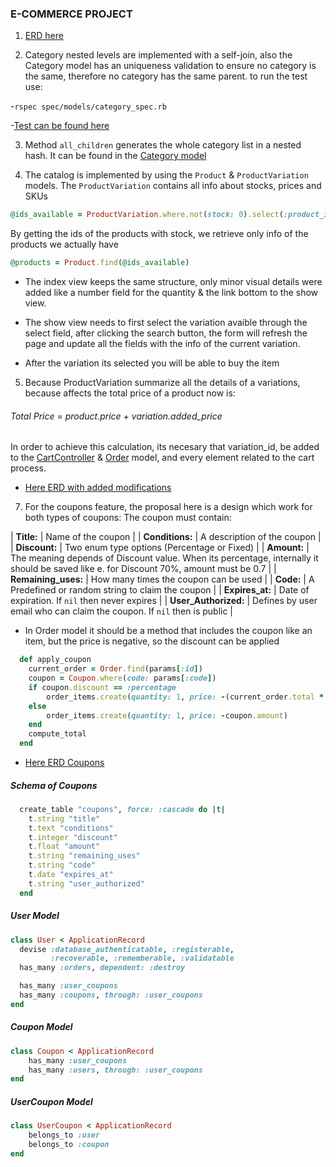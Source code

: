 ### E-COMMERCE PROJECT

1. [ERD here](../tree/main/erd_ecommerce.pdf.pdf)

2. Category nested levels are implemented with a self-join, also the Category model has an uniqueness validation to ensure no category is the same, therefore no category has the same parent.
to run the test use:

-`rspec spec/models/category_spec.rb`

-[Test can be found here](..tree/main/spec/models/category_spec.rb)

3. Method `all_children` generates the whole category list in a nested hash. It can be found in the [Category model](..tree/main/app/models/category.rb)

4. The catalog is implemented by using the `Product` & `ProductVariation` models. The `ProductVariation` contains all info about stocks, prices and SKUs

```ruby
@ids_available = ProductVariation.where.not(stock: 0).select(:product_id).distinct.pluck(:product_id)
```

By getting the ids of the products with stock, we retrieve only info of the products we actually have

```ruby
@products = Product.find(@ids_available)
```

- The index view keeps the same structure, only minor visual details were added like a number field for the quantity & the link bottom to the show view.

- The show view needs to first select the variation avaible through the select field, after clicking the search button, the form will refresh the page and update all the fields with the info of the current variation.

- After the variation its selected you will be able to buy the item

5. Because ProductVariation summarize all the details of a variations, because affects the total price of a product now is:

###### Total Price = product.price + variation.added_price

In order to achieve this calculation, its necesary that variation_id, be added to the [CartController](..tree/main/app/controllers/carts_controller.rb) & [Order](..tree/main/app/models/order.rb) model, and every element related to the cart process.

- [Here ERD with added modifications](../tree/main/erd_ecommerce_OrderItem.pdf)


7. For the coupons feature, the proposal here is a design which work for both types of coupons:
The coupon must contain:

| **Title:** | Name of the coupon |
| **Conditions:** | A description of the coupon |
| **Discount:** | Two enum type options (Percentage or Fixed) |
| **Amount:** | The meaning depends of Discount value. When its percentage, internally it should be saved like e. for Discount 70%, amount must be 0.7 |
| **Remaining_uses:** | How many times the coupon can be used |
| **Code:** | A Predefined or random string to claim the coupon |
| **Expires_at:** | Date of expiration. If `nil` then never expires |
| **User_Authorized:** | Defines by user email who can claim the coupon. If `nil` then is public |

- In Order model it should be a method that includes the coupon like an item, but the price is negative, so the discount can be applied

```ruby
  def apply_coupon
    current_order = Order.find(params[:id])
    coupon = Coupon.where(code: params[:code])
    if coupon.discount == :percentage
        order_items.create(quantity: 1, price: -(current_order.total * coupon.amount) )
    else
        order_items.create(quantity: 1, price: -coupon.amount)
    end
    compute_total
  end
```
- [Here ERD Coupons](../tree/main/erd_coupons.pdf)

##### Schema of Coupons
```ruby
  create_table "coupons", force: :cascade do |t|
    t.string "title"
    t.text "conditions"
    t.integer "discount"
    t.float "amount"
    t.string "remaining_uses"
    t.string "code"
    t.date "expires_at"
    t.string "user_authorized"
  end
```

##### User Model
```ruby
class User < ApplicationRecord
  devise :database_authenticatable, :registerable,
         :recoverable, :rememberable, :validatable
  has_many :orders, dependent: :destroy

  has_many :user_coupons
  has_many :coupons, through: :user_coupons
end
```

##### Coupon Model
```ruby
class Coupon < ApplicationRecord
    has_many :user_coupons
    has_many :users, through: :user_coupons
end
```

##### UserCoupon Model
```ruby
class UserCoupon < ApplicationRecord
    belongs_to :user
    belongs_to :coupon
end
```